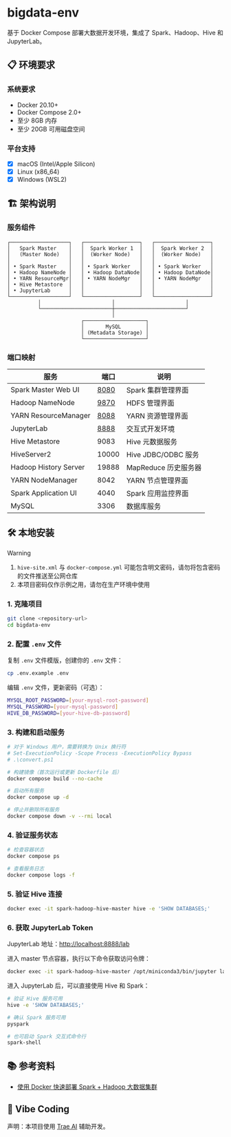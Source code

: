 
# bigdata-env

基于 Docker Compose 部署大数据开发环境，集成了 Spark、Hadoop、Hive 和 JupyterLab。

## 📋 环境要求

### 系统要求

- Docker 20.10+
- Docker Compose 2.0+
- 至少 8GB 内存
- 至少 20GB 可用磁盘空间

### 平台支持

- [x] macOS (Intel/Apple Silicon)
- [x] Linux (x86_64)
- [x] Windows (WSL2)

## 🏗️ 架构说明

### 服务组件
```
┌───────────────────┐   ┌──────────────────┐   ┌──────────────────┐
│   Spark Master    │   │  Spark Worker 1  │   │  Spark Worker 2  │
│   (Master Node)   │   │  (Worker Node)   │   │  (Worker Node)   │
│                   │   │                  │   │                  │
│ • Spark Master    │   │ • Spark Worker   │   │ • Spark Worker   │
│ • Hadoop NameNode │   │ • Hadoop DataNode│   │ • Hadoop DataNode│
│ • YARN ResourceMgr│   │ • YARN NodeMgr   │   │ • YARN NodeMgr   │
│ • Hive Metastore  │   │                  │   │                  │
│ • JupyterLab      │   │                  │   │                  │
└───────────────────┘   └──────────────────┘   └──────────────────┘
          │                       │                       │
          └───────────────────────┼───────────────────────┘
                                  │
                        ┌────────────────────┐
                        │       MySQL        │
                        │ (Metadata Storage) │
                        └────────────────────┘
```

### 端口映射

| 服务 | 端口 | 说明 |
|------|------|------|
| Spark Master Web UI | [8080](http://localhost:8080) | Spark 集群管理界面 |
| Hadoop NameNode | [9870](http://localhost:9870) | HDFS 管理界面 |
| YARN ResourceManager | [8088](http://localhost:8088) | YARN 资源管理界面 |
| JupyterLab | [8888](http://localhost:8888) | 交互式开发环境 |
| Hive Metastore | 9083 | Hive 元数据服务 |
| HiveServer2 | 10000 | Hive JDBC/ODBC 服务 |
| Hadoop History Server | 19888 | MapReduce 历史服务器 |
| YARN NodeManager | 8042 | YARN 节点管理界面 |
| Spark Application UI | 4040 | Spark 应用监控界面 |
| MySQL | 3306 | 数据库服务 |

## 🛠️ 本地安装

> [!WARNING]
>
> 1. `hive-site.xml` 与 `docker-compose.yml` 可能包含明文密码，请勿将包含密码的文件推送至公网仓库
> 2. 本项目密码仅作示例之用，请勿在生产环境中使用

### 1. 克隆项目

```bash
git clone <repository-url>
cd bigdata-env
```

### 2. 配置 `.env` 文件

复制 `.env` 文件模版，创建你的 `.env` 文件：

```bash
cp .env.example .env
```

编辑 `.env` 文件，更新密码（可选）：

```bash
MYSQL_ROOT_PASSWORD=[your-mysql-root-password]
MYSQL_PASSWORD=[your-mysql-password]
HIVE_DB_PASSWORD=[your-hive-db-password]
```

### 3. 构建和启动服务

```bash
# 对于 Windows 用户，需要转换为 Unix 换行符
# Set-ExecutionPolicy -Scope Process -ExecutionPolicy Bypass
# .\convert.ps1

# 构建镜像（首次运行或更新 Dockerfile 后）
docker compose build --no-cache

# 启动所有服务
docker compose up -d

# 停止并删除所有服务
docker compose down -v --rmi local
```

### 4. 验证服务状态

```bash
# 检查容器状态
docker compose ps

# 查看服务日志
docker compose logs -f
```

### 5. 验证 Hive 连接

```bash
docker exec -it spark-hadoop-hive-master hive -e 'SHOW DATABASES;'
```

### 6. 获取 JupyterLab Token

JupyterLab 地址：[http://localhost:8888/lab](http://localhost:8888/lab)

进入 master 节点容器，执行以下命令获取访问令牌：

```bash
docker exec -it spark-hadoop-hive-master /opt/miniconda3/bin/jupyter lab list
```

进入 JupyterLab 后，可以直接使用 Hive 和 Spark：

```bash
# 验证 Hive 服务可用
hive -e 'SHOW DATABASES;'

# 确认 Spark 服务可用
pyspark

# 也可启动 Spark 交互式命令行
spark-shell
```

<!-- ## 📁 项目结构

```
bigdata-env/
├── .env.example              # 环境变量模板
├── .gitignore               # Git 忽略文件
├── Dockerfile               # 镜像构建文件
├── README.md                # 项目说明文档
├── docker-compose.yml       # 服务编排文件
├── docs.md                  # 详细文档
├── config/                  # 配置文件目录
│   ├── core-site.xml       # Hadoop 核心配置
│   ├── hadoop-env.sh       # Hadoop 环境变量
│   ├── hdfs-site.xml       # HDFS 配置
│   ├── hive-site.xml       # Hive 配置
│   ├── mapred-site.xml     # MapReduce 配置
│   ├── ssh_config          # SSH 配置
│   ├── workers             # Worker 节点列表
│   └── yarn-site.xml       # YARN 配置
├── share/                   # 共享数据目录
│   └── .gitkeep
├── start-master.sh          # 主节点启动脚本
├── start-worker.sh          # 工作节点启动脚本
└── archived/                # 历史版本存档
    ├── 1-spark/
    ├── 2-spark-hadoop/
    ├── 3-spark-hadoop-hive/
    └── 4-spark-hadoop-hive-jupyterlab/
``` -->

## 📚 参考资料

- [使用 Docker 快速部署 Spark + Hadoop 大数据集群](https://s1mple.cc/2021/10/12/%E4%BD%BF%E7%94%A8-Docker-%E5%BF%AB%E9%80%9F%E9%83%A8%E7%BD%B2-Spark-Hadoop-%E5%A4%A7%E6%95%B0%E6%8D%AE%E9%9B%86%E7%BE%A4/)

## 📝 Vibe Coding

声明：本项目使用 [Trae AI](https://trae.ai) 辅助开发。
